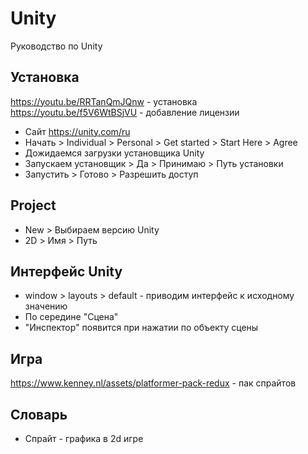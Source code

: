 # Unity
Руководство по Unity

## Установка
https://youtu.be/RRTanQmJQnw - установка
https://youtu.be/f5V6WtBSjVU - добавление лицензии

* Сайт https://unity.com/ru
* Начать > Individual > Personal > Get started > Start Here > Agree
* Дожидаемся загрузки установщика Unity
* Запускаем установщик > Да > Принимаю > Путь установки
* Запустить > Готово > Разрешить доступ

## Project
* New > Выбираем версию Unity
* 2D > Имя > Путь

## Интерфейс Unity
* window > layouts > default - приводим интерфейс к исходному значению
* По середине "Сцена"
* "Инспектор" появится при нажатии по объекту сцены

## Игра
https://www.kenney.nl/assets/platformer-pack-redux - пак спрайтов

## Словарь
* Спрайт - графика в 2d игре
